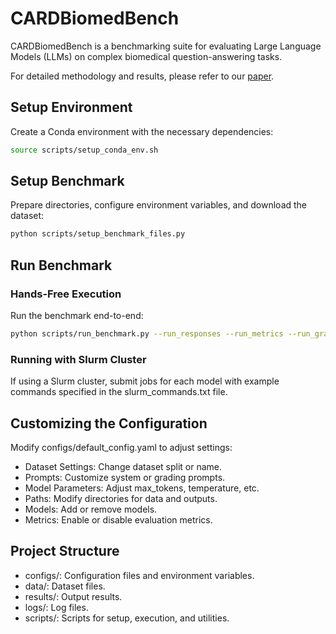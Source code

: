 # CARDBiomedBench

CARDBiomedBench is a benchmarking suite for evaluating Large Language Models (LLMs) on complex biomedical question-answering tasks.

For detailed methodology and results, please refer to our [paper](#).

## Setup Environment

Create a Conda environment with the necessary dependencies:

   ```bash
   source scripts/setup_conda_env.sh
   ```

## Setup Benchmark

Prepare directories, configure environment variables, and download the dataset:

   ```bash
   python scripts/setup_benchmark_files.py
   ```

## Run Benchmark

### Hands-Free Execution

Run the benchmark end-to-end:

   ```bash
   python scripts/run_benchmark.py --run_responses --run_metrics --run_graphs
   ```

### Running with Slurm Cluster

If using a Slurm cluster, submit jobs for each model with example commands specified in the slurm_commands.txt file.

## Customizing the Configuration

Modify configs/default_config.yaml to adjust settings:

* Dataset Settings: Change dataset split or name.
* Prompts: Customize system or grading prompts.
* Model Parameters: Adjust max_tokens, temperature, etc.
* Paths: Modify directories for data and outputs.
* Models: Add or remove models.
* Metrics: Enable or disable evaluation metrics.

## Project Structure

* configs/: Configuration files and environment variables.
* data/: Dataset files.
* results/: Output results.
* logs/: Log files.
* scripts/: Scripts for setup, execution, and utilities.
